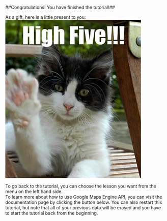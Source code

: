 ##Congratulations! You have finished the tutorial!##  

As a gift, here is a little present to you:
![highfive-cat-image](UI-Mocks/Images/highfive-cat.jpg "Excellent!")  

To go back to the tutorial, you can choose the lesson you want from the menu on the left hand side.  
To learn more about how to use Google Maps Engine API, you can visit the documentation page by clicking the button below.
You can also restart this tutorial, but note that all of your previous data will be erased and you have to start the tutorial back from the beginning.
